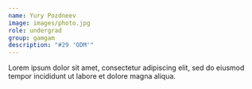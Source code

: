 ```yaml
---
name: Yury Pozdneev
image: images/photo.jpg
role: undergrad
group: gamgam
description: "#29 'ODM'"
---
```


Lorem ipsum dolor sit amet, consectetur adipiscing elit, sed do eiusmod tempor incididunt ut labore et dolore magna aliqua.
